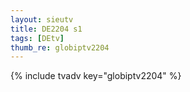 ```yaml
--- 
layout: sieutv
title: DE2204 s1
tags: [DEtv]
thumb_re: globiptv2204
---
```

{% include tvadv key="globiptv2204" %} 
